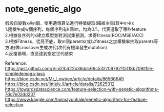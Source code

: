 # note_genetic_algo
假設自變數x共n個，使用遺傳算法進行特徵提取(降維)k個(其中n>k):   
1.隨機生成w個序列，每個序列有k個int，均為0/1，代表選取了哪些feature  
2.根據各序列的x建立模型並對測試集預測，求得fitness(ROC/MSE/ACC)   
3.根據Fitness，從高至底，取m個parents(或以fitness之加權機率抽取parents等方法)做crossover生成次代(次代有機率發生mutation)  
4.反覆循環，直至達到指定世代結束


Reference:  
https://gist.github.com/Vini2/bd22b36ddc69c5327097921f5118b709#file-simpledemoga-java  
https://blog.csdn.net/Mr_Lowbee/article/details/86566949  
https://blog.csdn.net/littlely_ll/article/details/72625312  
https://towardsdatascience.com/feature-selection-with-genetic-algorithms-7dd7e02dd237  
https://www.kaggle.com/tanmayunhale/genetic-algorithm-for-feature-selection  
